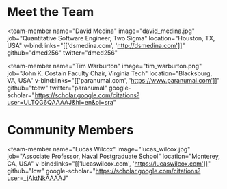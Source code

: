 # Meet the Team

<div class="team-header-gap"></div>

<team-member
  name="David Medina"
  image="david_medina.jpg"
  job="Quantitative Software Engineer, Two Sigma"
  location="Houston, TX, USA"
  v-bind:links="[['dsmedina.com', 'http://dsmedina.com']]"
  github="dmed256"
  twitter="dmed256"
>
</team-member>

<team-member
  name="Tim Warburton"
  image="tim_warburton.png"
  job="John K. Costain Faculty Chair, Virginia Tech"
  location="Blacksburg, VA, USA"
  v-bind:links="[['paranumal.com', 'https://www.paranumal.com']]"
  github="tcew"
  twitter="paranumal"
  google-scholar="https://scholar.google.com/citations?user=ULTQG6QAAAAJ&hl=en&oi=sra"
>
</team-member>

<div class="team-header-gap"></div>

# Community Members

<div class="team-header-gap"></div>

<team-member
  name="Lucas Wilcox"
  image="lucas_wilcox.jpg"
  job="Associate Professor, Naval Postgraduate School"
  location="Monterey, CA, USA"
  v-bind:links="[['lucaswilcox.com', 'https://lucaswilcox.com']]"
  github="lcw"
  google-scholar="https://scholar.google.com/citations?user=_jAktNkAAAAJ"
>
</team-member>

<div class="team-header-gap"></div>
